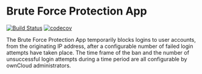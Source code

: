 # Brute Force Protection App
[![Build Status](https://drone.owncloud.com/api/badges/owncloud/brute_force_protection/status.svg)](https://drone.owncloud.com/owncloud/brute_force_protection)
[![codecov](https://codecov.io/gh/owncloud/brute_force_protection/branch/master/graph/badge.svg)](https://codecov.io/gh/owncloud/brute_force_protection)

The Brute Force Protection App temporarily blocks logins to user accounts, from the originating IP address, after a configurable number of failed login attempts have taken place. The time frame of the ban and the number of unsuccessful login attempts during a time period are all configurable by ownCloud administrators.

